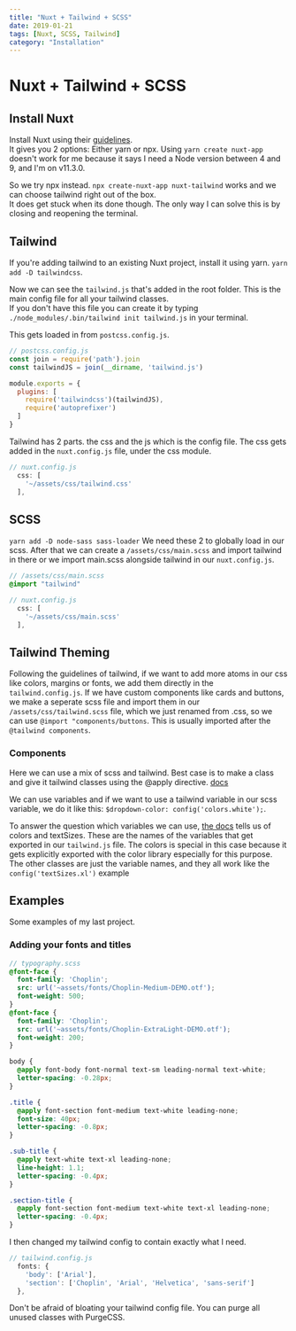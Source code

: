 ```yaml
---
title: "Nuxt + Tailwind + SCSS"
date: 2019-01-21
tags: [Nuxt, SCSS, Tailwind]
category: "Installation"
---
```

# Nuxt + Tailwind + SCSS

## Install Nuxt

Install Nuxt using their [guidelines](https://nuxtjs.org/guide/installation).  
It gives you 2 options: Either yarn or npx. Using `yarn create nuxt-app` doesn't work for me because it says I need a Node version between 4 and 9, and I'm on v11.3.0. 

So we try npx instead. `npx create-nuxt-app nuxt-tailwind` works and we can choose tailwind right out of the box.  
It does get stuck when its done though. The only way I can solve this is by closing and reopening the terminal.

## Tailwind

If you're adding tailwind to an existing Nuxt project, install it using yarn. `yarn add -D tailwindcss`.

Now we can see the `tailwind.js` that's added in the root folder. This is the main config file for all your tailwind classes.  
If you don't have this file you can create it by typing `./node_modules/.bin/tailwind init tailwind.js` in your terminal.

This gets loaded in from `postcss.config.js`. 

```js
// postcss.config.js
const join = require('path').join
const tailwindJS = join(__dirname, 'tailwind.js')

module.exports = {
  plugins: [
    require('tailwindcss')(tailwindJS),
    require('autoprefixer')
  ]
}
```

Tailwind has 2 parts. the css and the js which is the config file. The css gets added in the `nuxt.config.js` file, under the css module.

```js
// nuxt.config.js
  css: [
    '~/assets/css/tailwind.css'
  ],
 ```

## SCSS

`yarn add -D node-sass sass-loader` We need these 2 to globally load in our scss. After that we can create a `/assets/css/main.scss` and import tailwind in there or we import main.scss alongside tailwind in our `nuxt.config.js`.
```scss
// /assets/css/main.scss
@import "tailwind"
```
```js
// nuxt.config.js
  css: [
    '~/assets/css/main.scss'
  ],
 ```

## Tailwind Theming

Following the guidelines of tailwind, if we want to add more atoms in our css like colors, margins or fonts, we add them directly in the `tailwind.config.js`. If we have custom components like cards and buttons, we make a seperate scss file and import them in our `/assets/css/tailwind.scss` file, which we just renamed from .css, so we can use `@import "components/buttons`. This is usually imported after the `@tailwind components`.

### Components

Here we can use a mix of scss and tailwind. 
Best case is to make a class and give it tailwind classes using the @apply directive. [docs](https://tailwindcss.com/docs/functions-and-directives/#apply)

We can use variables and if we want to use a tailwind variable in our scss variable, we do it like this: `$dropdown-color: config('colors.white');`.

To answer the question which variables we can use, [the docs](https://tailwindcss.com/docs/functions-and-directives/#config) tells us of colors and textSizes. These are the names of the variables that get exported in our `tailwind.js` file. The colors is special in this case because it gets explicitly exported with the color library especially for this purpose. The other classes are just the variable names, and they all work like the `config('textSizes.xl')` example

## Examples

Some examples of my last project.

### Adding your fonts and titles

```scss
// typography.scss
@font-face {
  font-family: 'Choplin';
  src: url('~assets/fonts/Choplin-Medium-DEMO.otf');
  font-weight: 500;
}
@font-face {
  font-family: 'Choplin';
  src: url('~assets/fonts/Choplin-ExtraLight-DEMO.otf');
  font-weight: 200;
}

body {
  @apply font-body font-normal text-sm leading-normal text-white;
  letter-spacing: -0.28px;
}

.title {
  @apply font-section font-medium text-white leading-none;
  font-size: 40px;
  letter-spacing: -0.8px;
}

.sub-title {
  @apply text-white text-xl leading-none;
  line-height: 1.1;
  letter-spacing: -0.4px;
}

.section-title {
  @apply font-section font-medium text-white text-xl leading-none;
  letter-spacing: -0.4px;
}
```

I then changed my tailwind config to contain exactly what I need.

```js
// tailwind.config.js
  fonts: {
    'body': ['Arial'],
    'section': ['Choplin', 'Arial', 'Helvetica', 'sans-serif']
  },
```

Don't be afraid of bloating your tailwind config file. You can purge all unused classes with PurgeCSS.
